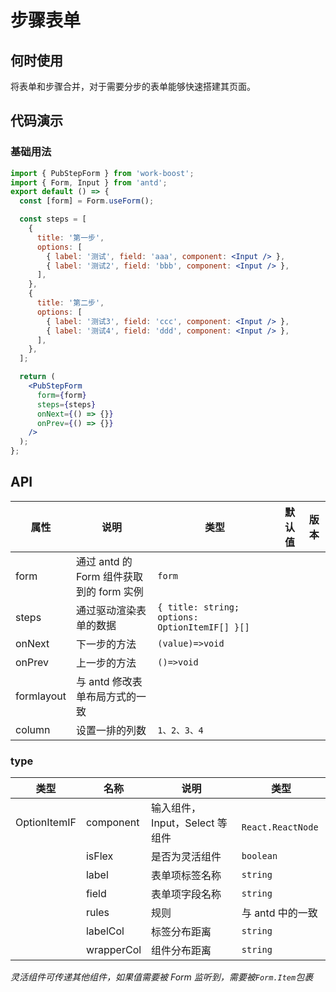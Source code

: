 # 步骤表单

## 何时使用

将表单和步骤合并，对于需要分步的表单能够快速搭建其页面。

## 代码演示

### 基础用法

```jsx
import { PubStepForm } from 'work-boost';
import { Form, Input } from 'antd';
export default () => {
  const [form] = Form.useForm();

  const steps = [
    {
      title: '第一步',
      options: [
        { label: '测试', field: 'aaa', component: <Input /> },
        { label: '测试2', field: 'bbb', component: <Input /> },
      ],
    },
    {
      title: '第二步',
      options: [
        { label: '测试3', field: 'ccc', component: <Input /> },
        { label: '测试4', field: 'ddd', component: <Input /> },
      ],
    },
  ];

  return (
    <PubStepForm
      form={form}
      steps={steps}
      onNext={() => {}}
      onPrev={() => {}}
    />
  );
};
```

## API

| 属性       | 说明                                     | 类型                                           | 默认值 | 版本 |
| ---------- | ---------------------------------------- | ---------------------------------------------- | ------ | ---- |
| form       | 通过 antd 的 Form 组件获取到的 form 实例 | `form`                                         |        |      |
| steps      | 通过驱动渲染表单的数据                   | `{ title: string; options: OptionItemIF[] }[]` |        |      |
| onNext     | 下一步的方法                             | `(value)=>void`                                |        |      |
| onPrev     | 上一步的方法                             | `()=>void`                                     |        |      |
| formlayout | 与 antd 修改表单布局方式的一致           |                                                |        |      |
| column     | 设置一排的列数                           | `1、2、3、4`                                   |        |      |

### type

| 类型         | 名称       | 说明                           | 类型               |
| ------------ | ---------- | ------------------------------ | ------------------ |
| OptionItemIF | component  | 输入组件，Input，Select 等组件 | ` React.ReactNode` |
|              | isFlex     | 是否为灵活组件                 | `boolean`          |
|              | label      | 表单项标签名称                 | `string`           |
|              | field      | 表单项字段名称                 | `string`           |
|              | rules      | 规则                           | 与 antd 中的一致   |
|              | labelCol   | 标签分布距离                   | `string`           |
|              | wrapperCol | 组件分布距离                   | `string`           |

_灵活组件可传递其他组件，如果值需要被 Form 监听到，需要被`Form.Item`包裹_
